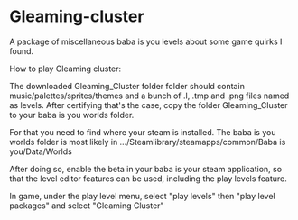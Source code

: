 # Gleaming-cluster
A package of miscellaneous baba is you levels about some game quirks I found.


How to play Gleaming cluster:


The downloaded Gleaming_Cluster folder folder should contain music/palettes/sprites/themes and a bunch of .l, .tmp and .png files named as levels. After certifying that's the case, copy the folder Gleaming_Cluster to your baba is you worlds folder.

For that you need to find where your steam is installed. The baba is you worlds folder is most likely in .../Steamlibrary/steamapps/common/Baba is you/Data/Worlds

After doing so, enable the beta in your baba is your steam application, so that the level editor features can be used, including 
the play levels feature.

In game, under the play level menu, select "play levels" then "play level packages" and select "Gleaming Cluster"
